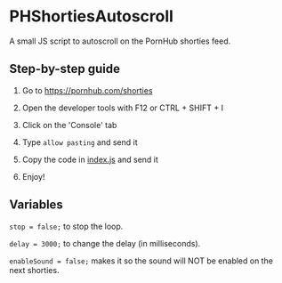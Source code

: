 # PHShortiesAutoscroll
A small JS script to autoscroll on the PornHub shorties feed.

## Step-by-step guide

1. Go to https://pornhub.com/shorties

2. Open the developer tools with F12 or CTRL + SHIFT + I

3. Click on the 'Console' tab

4. Type `allow pasting` and send it

5. Copy the code in [index.js](./index.js) and send it

6. Enjoy!

## Variables

`stop = false;` to stop the loop.

`delay = 3000;` to change the delay (in milliseconds).

`enableSound = false;` makes it so the sound will NOT be enabled on the next shorties.
